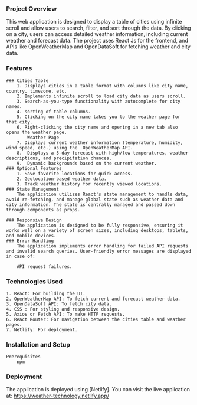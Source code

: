 ### Project Overview
This web application is designed to display a table of cities using infinite scroll and allow users to search, filter, and sort through the data. By clicking on a city, users can access detailed weather information, including current weather and forecast data.
The project uses React Js for the frontend, and APIs like OpenWeatherMap and OpenDataSoft for fetching weather and city data.
### Features
    ### Cities Table
        1. Displays cities in a table format with columns like city name, country, timezone, etc.
        2. Implements infinite scroll to load city data as users scroll.
        3. Search-as-you-type functionality with autocomplete for city names.
        4. sorting of table columns.
        5. Clicking on the city name takes you to the weather page for that city.
        6. Right-clicking the city name and opening in a new tab also opens the weather page.
            Weather Page
        7. Displays current weather information (temperature, humidity, wind speed, etc.) using the  OpenWeatherMap API.
        8.  Displays a 5-day forecast with high/low temperatures, weather descriptions, and precipitation chances.
        9.  Dynamic backgrounds based on the current weather.
    ### Optional Features
        1. Save favorite locations for quick access.
        2. Geolocation-based weather data.
        3. Track weather history for recently viewed locations.
    ### State Management
        The application utilizes React's state management to handle data, avoid re-fetching, and manage global state such as weather data and city information. The state is centrally managed and passed down through components as props.

    ### Responsive Design
        The application is designed to be fully responsive, ensuring it works well on a variety of screen sizes, including desktops, tablets, and mobile devices.
    ### Error Handling
        The application implements error handling for failed API requests and invalid search queries. User-friendly error messages are displayed in case of:

        API request failures.

### Technologies Used
    1. React: For building the UI.
    2. OpenWeatherMap API: To fetch current and forecast weather data.
    3. OpenDataSoft API: To fetch city data.
    4. CSS : For styling and responsive design.
    5. Axios or Fetch API: To make HTTP requests.
    6. React Router: For navigation between the cities table and weather pages.
    7. Netlify: For deployment.
### Installation and Setup
    Prerequisites
        npm 
### Deployment
The application is deployed using [Netlify]. You can visit the live application at: 
https://weather-technology.netlify.app/

